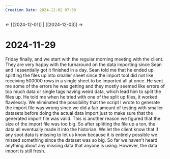 ```yaml
---
Creation Date: 2024-12-02 07:30
---
```


<- [[2024-12-01]] | [[2024-12-03]]  ->

# 2024-11-29
Friday finally, and we start with the regular morning meeting with the client. They are very happy with the turnaround on the data importing since Sean and I essentially got it finished in a day. Sean told me that he ended up splitting the files up into smaller sheet since the import tool did not like receiving 500000 rows in a single sheet to be imported all at once. He sent me some of the errors he was getting and they mostly seemed like errors of too much data or single tags having weird data, which lead him to split the files up. He told me when he tried with one of the split up files, it worked flawlessly. We eliminated the possibility that the script I wrote to generate the import file was wrong since we did a fair amount of testing with smaller datasets before doing the actual data import just to make sure that the generated import file was valid. This is another reason we figured that the size of the import file was too big. So after splitting the file up a ton, the data all eventually made it into the historian. We let the client know that if any spot data is missing to let us know because it is entirely possible we missed something since the dataset was so big. So far we haven't heard anything about any missing data that anyone is using. However, the data import is still fresh.